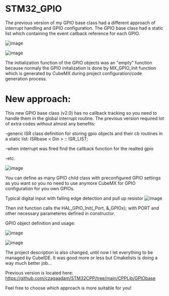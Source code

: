 # STM32_GPIO
The previous version of my GPIO base class had a different approach of interrupt handling and GPIO configuration.
The GPIO base class had a static list which containing the event callback reference for each GPIO.

![image](https://github.com/user-attachments/assets/1de6a56d-1cda-4771-93ff-fb419be9082e)

![image](https://github.com/user-attachments/assets/eb970915-6ccf-4938-8dcf-adeee92ac977)

The initialization function of the GPIO objects was an "empty" function because normaly the GPIO initalization is done by MX_GPIO_Init function which is generated by CubeMX during project configuration/code generation process.

# New approach:

This new GPIO base class (v2.0) has no callback tracking so you need to handle them in the global interrupt routine.
The previous version required lot of extra codes without almost any benefits: 

-generic ISR class definition for storing gpio objects and their cb routines in a static list: ISRbase < Din > :: ISR_LIST;

-when interrupt was fired find the callback function for the realted gpio 

-etc.

![image](https://github.com/user-attachments/assets/ee47a4dd-e967-464c-8ae0-5a5c83491ee7)

You can define as many GPIO child class with preconfigured GPIO settings as you want so you no need to use anymore CubeMX for GPIO configuration for you own GPIOs.

Typical digital input with falling edge detection and pull up resistor
![image](https://github.com/user-attachments/assets/f78acf83-a7e6-42a9-a5ac-2900e0f1428b)


Then init function calls the HAL_GPIO_Init(_Port, &_GPIOx); with PORT and other necessary parameteres defined in constructor.

GPIO object definition and usage:

![image](https://github.com/user-attachments/assets/535032b2-27b4-4348-a60c-9873643d549e)

![image](https://github.com/user-attachments/assets/f4fb55df-636a-4e63-b5b4-052ea0c84e90)

The project description is also changed, until now I let everything to be managed by CubeIDE.
It was good more or less but Cmakelists is doing a way much better job... 

Previous version is located here:
https://github.com/czagaadam/STM32CPP/tree/main/CPPLib/GPIObase

Feel free to choose which approach is more suitable for you!
